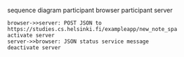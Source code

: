 sequence diagram
    participant browser
    participant server

    browser->>server: POST JSON to https://studies.cs.helsinki.fi/exampleapp/new_note_spa
    activate server
    server->>browser: JSON status service message
    deactivate server